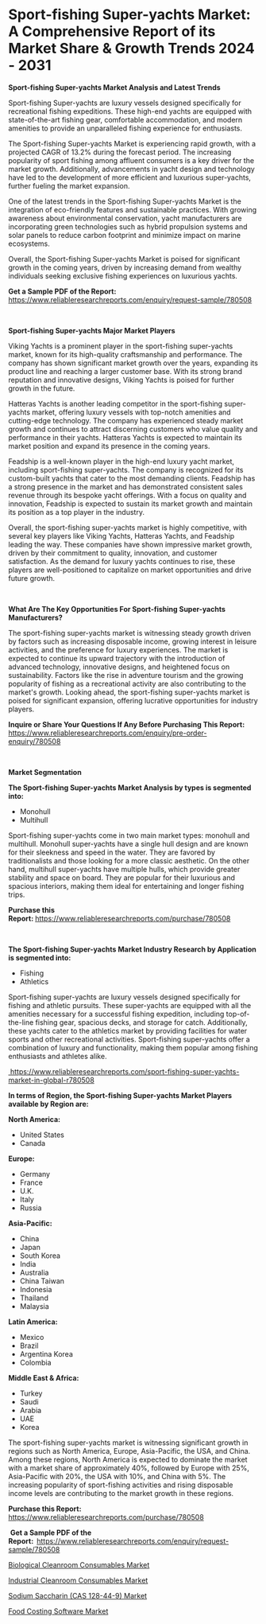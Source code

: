 <p><h1>Sport-fishing Super-yachts Market: A Comprehensive Report of its Market Share & Growth Trends 2024 - 2031</h1></p><p><strong>Sport-fishing Super-yachts Market Analysis and Latest Trends</strong></p>
<p><p>Sport-fishing Super-yachts are luxury vessels designed specifically for recreational fishing expeditions. These high-end yachts are equipped with state-of-the-art fishing gear, comfortable accommodation, and modern amenities to provide an unparalleled fishing experience for enthusiasts.</p><p>The Sport-fishing Super-yachts Market is experiencing rapid growth, with a projected CAGR of 13.2% during the forecast period. The increasing popularity of sport fishing among affluent consumers is a key driver for the market growth. Additionally, advancements in yacht design and technology have led to the development of more efficient and luxurious super-yachts, further fueling the market expansion.</p><p>One of the latest trends in the Sport-fishing Super-yachts Market is the integration of eco-friendly features and sustainable practices. With growing awareness about environmental conservation, yacht manufacturers are incorporating green technologies such as hybrid propulsion systems and solar panels to reduce carbon footprint and minimize impact on marine ecosystems.</p><p>Overall, the Sport-fishing Super-yachts Market is poised for significant growth in the coming years, driven by increasing demand from wealthy individuals seeking exclusive fishing experiences on luxurious yachts.</p></p>
<p><strong>Get a Sample PDF of the Report:&nbsp;</strong> <a href="https://www.reliableresearchreports.com/enquiry/request-sample/780508">https://www.reliableresearchreports.com/enquiry/request-sample/780508</a></p>
<p>&nbsp;</p>
<p><strong>Sport-fishing Super-yachts Major Market Players</strong></p>
<p><p>Viking Yachts is a prominent player in the sport-fishing super-yachts market, known for its high-quality craftsmanship and performance. The company has shown significant market growth over the years, expanding its product line and reaching a larger customer base. With its strong brand reputation and innovative designs, Viking Yachts is poised for further growth in the future.</p><p>Hatteras Yachts is another leading competitor in the sport-fishing super-yachts market, offering luxury vessels with top-notch amenities and cutting-edge technology. The company has experienced steady market growth and continues to attract discerning customers who value quality and performance in their yachts. Hatteras Yachts is expected to maintain its market position and expand its presence in the coming years.</p><p>Feadship is a well-known player in the high-end luxury yacht market, including sport-fishing super-yachts. The company is recognized for its custom-built yachts that cater to the most demanding clients. Feadship has a strong presence in the market and has demonstrated consistent sales revenue through its bespoke yacht offerings. With a focus on quality and innovation, Feadship is expected to sustain its market growth and maintain its position as a top player in the industry.</p><p>Overall, the sport-fishing super-yachts market is highly competitive, with several key players like Viking Yachts, Hatteras Yachts, and Feadship leading the way. These companies have shown impressive market growth, driven by their commitment to quality, innovation, and customer satisfaction. As the demand for luxury yachts continues to rise, these players are well-positioned to capitalize on market opportunities and drive future growth.</p></p>
<p>&nbsp;</p>
<p><strong>What Are The Key Opportunities For Sport-fishing Super-yachts Manufacturers?</strong></p>
<p><p>The sport-fishing super-yachts market is witnessing steady growth driven by factors such as increasing disposable income, growing interest in leisure activities, and the preference for luxury experiences. The market is expected to continue its upward trajectory with the introduction of advanced technology, innovative designs, and heightened focus on sustainability. Factors like the rise in adventure tourism and the growing popularity of fishing as a recreational activity are also contributing to the market's growth. Looking ahead, the sport-fishing super-yachts market is poised for significant expansion, offering lucrative opportunities for industry players.</p></p>
<p><strong>Inquire or Share Your Questions If Any Before Purchasing This Report:</strong> <a href="https://www.reliableresearchreports.com/enquiry/pre-order-enquiry/780508">https://www.reliableresearchreports.com/enquiry/pre-order-enquiry/780508</a></p>
<p>&nbsp;</p>
<p><strong>Market Segmentation</strong></p>
<p><strong>The Sport-fishing Super-yachts Market Analysis by types is segmented into:</strong></p>
<p><ul><li>Monohull</li><li>Multihull</li></ul></p>
<p><p>Sport-fishing super-yachts come in two main market types: monohull and multihull. Monohull super-yachts have a single hull design and are known for their sleekness and speed in the water. They are favored by traditionalists and those looking for a more classic aesthetic. On the other hand, multihull super-yachts have multiple hulls, which provide greater stability and space on board. They are popular for their luxurious and spacious interiors, making them ideal for entertaining and longer fishing trips.</p></p>
<p><strong>Purchase this Report:&nbsp;</strong><a href="https://www.reliableresearchreports.com/purchase/780508">https://www.reliableresearchreports.com/purchase/780508</a></p>
<p>&nbsp;</p>
<p><strong>The Sport-fishing Super-yachts Market Industry Research by Application is segmented into:</strong></p>
<p><ul><li>Fishing</li><li>Athletics</li></ul></p>
<p><p>Sport-fishing super-yachts are luxury vessels designed specifically for fishing and athletic pursuits. These super-yachts are equipped with all the amenities necessary for a successful fishing expedition, including top-of-the-line fishing gear, spacious decks, and storage for catch. Additionally, these yachts cater to the athletics market by providing facilities for water sports and other recreational activities. Sport-fishing super-yachts offer a combination of luxury and functionality, making them popular among fishing enthusiasts and athletes alike.</p></p>
<p><a href="https://www.reliableresearchreports.com/sport-fishing-super-yachts-market-in-global-r780508">&nbsp;https://www.reliableresearchreports.com/sport-fishing-super-yachts-market-in-global-r780508</a></p>
<p><strong>In terms of Region, the Sport-fishing Super-yachts Market Players available by Region are:</strong></p>
<p>
    <p> <strong> North America: </strong>
        <ul>
            <li>United States</li>
            <li>Canada</li>
        </ul>
        </p> 
    <p> <strong> Europe: </strong>
        <ul>
            <li>Germany</li>
            <li>France</li>
            <li>U.K.</li>
            <li>Italy</li>
            <li>Russia</li>
        </ul>
        </p> 
    <p> <strong> Asia-Pacific: </strong>
        <ul>
            <li>China</li>
            <li>Japan</li>
            <li>South Korea</li>
            <li>India</li>
            <li>Australia</li>
            <li>China Taiwan</li>
            <li>Indonesia</li>
            <li>Thailand</li>
            <li>Malaysia</li>
        </ul>
        </p> 
    <p> <strong> Latin America: </strong>
        <ul>
            <li>Mexico</li>
            <li>Brazil</li>
            <li>Argentina Korea</li>
            <li>Colombia</li>
        </ul>
        </p> 
    <p> <strong> Middle East & Africa: </strong>
        <ul>
            <li>Turkey</li>
            <li>Saudi</li>
            <li>Arabia</li>
            <li>UAE</li>
            <li>Korea</li>
        </ul>
    </p>
    </p>
<p><p>The sport-fishing super-yachts market is witnessing significant growth in regions such as North America, Europe, Asia-Pacific, the USA, and China. Among these regions, North America is expected to dominate the market with a market share of approximately 40%, followed by Europe with 25%, Asia-Pacific with 20%, the USA with 10%, and China with 5%. The increasing popularity of sport-fishing activities and rising disposable income levels are contributing to the market growth in these regions.</p></p>
<p><strong>Purchase this Report: </strong><a href="https://www.reliableresearchreports.com/purchase/780508">https://www.reliableresearchreports.com/purchase/780508</a></p>
<p>&nbsp;<strong>Get a Sample PDF of the Report:&nbsp;&nbsp;</strong><a href="https://www.reliableresearchreports.com/enquiry/request-sample/780508">https://www.reliableresearchreports.com/enquiry/request-sample/780508</a></p>
<p><strong></strong></p>
<p><p><a href="https://github.com/JameTravis/Market-Research-Report-List-6/blob/main/biological-cleanroom-consumables-market.md">Biological Cleanroom Consumables Market</a></p><p><a href="https://github.com/qndifksd5/Market-Research-Report-List-1/blob/main/industrial-cleanroom-consumables-market.md">Industrial Cleanroom Consumables Market</a></p><p><a href="https://medium.com/@madw10245644/deep-dive-into-the-sodium-saccharin-cas-128-44-9-market-itstrends-market-segmentation-and-cf52615087dd">Sodium Saccharin (CAS 128-44-9) Market</a></p><p><a href="https://medium.com/@jewelmohr25/food-costing-software-market-investigation-industry-evolution-and-forecast-till-2031-ff507af58d33">Food Costing Software Market</a></p></p>